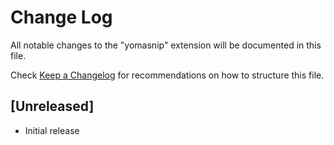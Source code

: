 # Change Log
All notable changes to the "yomasnip" extension will be documented in this file.

Check [Keep a Changelog](http://keepachangelog.com/) for recommendations on how to structure this file.

## [Unreleased]
- Initial release